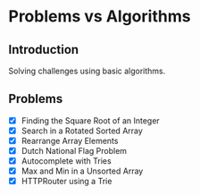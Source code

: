 # Problems vs Algorithms

## Introduction
Solving challenges using basic algorithms.

## Problems
- [x] Finding the Square Root of an Integer
- [x] Search in a Rotated Sorted Array
- [x] Rearrange Array Elements
- [x] Dutch National Flag Problem
- [x] Autocomplete with Tries
- [x] Max and Min in a Unsorted Array
- [x] HTTPRouter using a Trie
